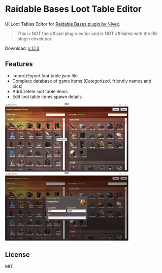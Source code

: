 # Raidable Bases Loot Table Editor
#### 
### 

UI Loot Tables Editor for [Raidable Bases plugin by Nivex](https://lone.design/product/raidable-bases/).

>This is NOT the official plugin editor and is NOT affiliated with the RB plugin developer.

Download: [v.1.1.0](https://github.com/mbedda/RustRBLootEditor/releases/download/v1.1.0/RustRBLootEditorv1.1.exe)

## Features
- Import/Export loot table json file
- Complete database of game items (Categorized, friendly names and pics)
- Add/Delete loot table items
- Edit loot table items spawn details


<img src="https://raw.githubusercontent.com/mbedda/RustRBLootEditor/master/le-preview1.png" alt="RB Loot Editor - Listing" width="400"/>
<img src="https://raw.githubusercontent.com/mbedda/RustRBLootEditor/master/le-preview2.png" alt="RB Loot Editor - Edit Item" width="400"/>

## License

MIT
